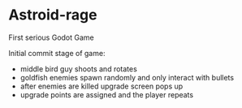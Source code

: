 # Astroid-rage
First serious Godot Game

Initial commit stage of game:
- middle bird guy shoots and rotates
- goldfish enemies spawn randomly and only interact with bullets
- after enemies are killed upgrade screen pops up
- upgrade points are assigned and the player repeats
